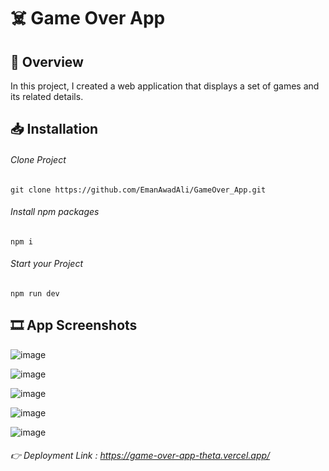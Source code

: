 # ☠️ Game Over App
## 📌 Overview
In this project, I created a web application that displays a set of games and its related details.

## 📥 Installation
###### Clone Project
```
git clone https://github.com/EmanAwadAli/GameOver_App.git
```
###### Install npm packages
```
npm i
```
###### Start your Project
```
npm run dev
```
## 🎞️ App Screenshots
![image](https://github.com/EmanAwadAli/GameOver_App/assets/54704537/3559863c-ddba-4c75-a8b4-79845c18960a)

![image](https://github.com/EmanAwadAli/GameOver_App/assets/54704537/695f7721-f293-43c1-8caf-76287323bde1)

![image](https://github.com/EmanAwadAli/GameOver_App/assets/54704537/361aa249-e32a-4337-9ef2-21b3f308ac94)

![image](https://github.com/EmanAwadAli/GameOver_App/assets/54704537/320fc35b-391b-4028-b61a-6670f0e47ea9)

![image](https://github.com/EmanAwadAli/GameOver_App/assets/54704537/9ee863d4-3359-4695-85fb-2aba8c47edab)

###### 👉 Deployment Link : https://game-over-app-theta.vercel.app/
